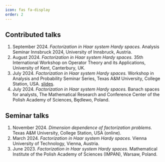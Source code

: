 ```yaml
---
icon: fas fa-display
order: 2
---
```


## Contributed talks

1. September 2024. _Factorization in Haar system Hardy spaces._ Analysis Seminar Innsbruck 2024, University of Innsbruck, Austria.
1. August 2024. _Factorization in Haar system Hardy spaces._ 35th International Workshop on Operator Theory and its Applications, University of Kent, Canterbury, UK.
1. July 2024. _Factorization in Haar system Hardy spaces._ Workshop in Analysis and Probability Seminar Series, Texas A&M University, College Station, USA. [slides](https://speckhofer.github.io/assets/pdf/2024_factorization-in-haar-system-hardy-spaces_texas.pdf).
1. July 2024. _Factorization in Haar system Hardy spaces._ Banach spaces for analysts, The Mathematical Research and Conference Center of the Polish Academy of Sciences, Będlewo, Poland.

## Seminar talks

1. November 2024. _Dimension dependence of factorization problems._ Texas A&M University, College Station, USA (online).
1. March 2024. _Factorization in Haar system Hardy spaces._ Vienna University of Technology, Vienna, Austria.
1. June 2023. _Factorization in Haar system Hardy spaces._ Mathematical Institute of the Polish Academy of Sciences (IMPAN), Warsaw, Poland.
